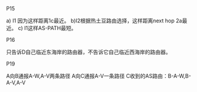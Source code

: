 P15

a) I1 因为这样距离1c最近。 
b)I2根据热土豆路由选择，这样距离next hop 2a最近。
c) I1这样AS-PATH最短。

P16

只告诉D自己临近东海岸的路由器，不告诉它自己临近西海岸的路由器。

P19

A向B通报A-W,A-V两条路径
A向C通报A-V一条路径
C收到的AS路由：B-A-W,B-A-V,A-V